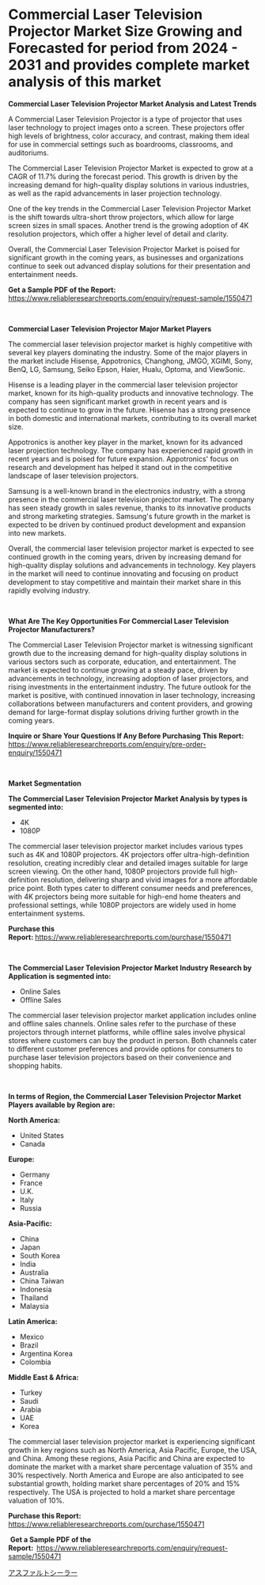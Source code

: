 <p><h1>Commercial Laser Television Projector Market Size Growing and Forecasted for period from 2024 - 2031 and provides complete market analysis of this market</h1></p><p><strong>Commercial Laser Television Projector Market Analysis and Latest Trends</strong></p>
<p><p>A Commercial Laser Television Projector is a type of projector that uses laser technology to project images onto a screen. These projectors offer high levels of brightness, color accuracy, and contrast, making them ideal for use in commercial settings such as boardrooms, classrooms, and auditoriums.</p><p>The Commercial Laser Television Projector Market is expected to grow at a CAGR of 11.7% during the forecast period. This growth is driven by the increasing demand for high-quality display solutions in various industries, as well as the rapid advancements in laser projection technology.</p><p>One of the key trends in the Commercial Laser Television Projector Market is the shift towards ultra-short throw projectors, which allow for large screen sizes in small spaces. Another trend is the growing adoption of 4K resolution projectors, which offer a higher level of detail and clarity.</p><p>Overall, the Commercial Laser Television Projector Market is poised for significant growth in the coming years, as businesses and organizations continue to seek out advanced display solutions for their presentation and entertainment needs.</p></p>
<p><strong>Get a Sample PDF of the Report:&nbsp;</strong> <a href="https://www.reliableresearchreports.com/enquiry/request-sample/1550471">https://www.reliableresearchreports.com/enquiry/request-sample/1550471</a></p>
<p>&nbsp;</p>
<p><strong>Commercial Laser Television Projector Major Market Players</strong></p>
<p><p>The commercial laser television projector market is highly competitive with several key players dominating the industry. Some of the major players in the market include Hisense, Appotronics, Changhong, JMGO, XGIMI, Sony, BenQ, LG, Samsung, Seiko Epson, Haier, Hualu, Optoma, and ViewSonic.</p><p>Hisense is a leading player in the commercial laser television projector market, known for its high-quality products and innovative technology. The company has seen significant market growth in recent years and is expected to continue to grow in the future. Hisense has a strong presence in both domestic and international markets, contributing to its overall market size.</p><p>Appotronics is another key player in the market, known for its advanced laser projection technology. The company has experienced rapid growth in recent years and is poised for future expansion. Appotronics' focus on research and development has helped it stand out in the competitive landscape of laser television projectors.</p><p>Samsung is a well-known brand in the electronics industry, with a strong presence in the commercial laser television projector market. The company has seen steady growth in sales revenue, thanks to its innovative products and strong marketing strategies. Samsung's future growth in the market is expected to be driven by continued product development and expansion into new markets.</p><p>Overall, the commercial laser television projector market is expected to see continued growth in the coming years, driven by increasing demand for high-quality display solutions and advancements in technology. Key players in the market will need to continue innovating and focusing on product development to stay competitive and maintain their market share in this rapidly evolving industry.</p></p>
<p>&nbsp;</p>
<p><strong>What Are The Key Opportunities For Commercial Laser Television Projector Manufacturers?</strong></p>
<p><p>The Commercial Laser Television Projector market is witnessing significant growth due to the increasing demand for high-quality display solutions in various sectors such as corporate, education, and entertainment. The market is expected to continue growing at a steady pace, driven by advancements in technology, increasing adoption of laser projectors, and rising investments in the entertainment industry. The future outlook for the market is positive, with continued innovation in laser technology, increasing collaborations between manufacturers and content providers, and growing demand for large-format display solutions driving further growth in the coming years.</p></p>
<p><strong>Inquire or Share Your Questions If Any Before Purchasing This Report:</strong> <a href="https://www.reliableresearchreports.com/enquiry/pre-order-enquiry/1550471">https://www.reliableresearchreports.com/enquiry/pre-order-enquiry/1550471</a></p>
<p>&nbsp;</p>
<p><strong>Market Segmentation</strong></p>
<p><strong>The Commercial Laser Television Projector Market Analysis by types is segmented into:</strong></p>
<p><ul><li>4K</li><li>1080P</li></ul></p>
<p><p>The commercial laser television projector market includes various types such as 4K and 1080P projectors. 4K projectors offer ultra-high-definition resolution, creating incredibly clear and detailed images suitable for large screen viewing. On the other hand, 1080P projectors provide full high-definition resolution, delivering sharp and vivid images for a more affordable price point. Both types cater to different consumer needs and preferences, with 4K projectors being more suitable for high-end home theaters and professional settings, while 1080P projectors are widely used in home entertainment systems.</p></p>
<p><strong>Purchase this Report:&nbsp;</strong><a href="https://www.reliableresearchreports.com/purchase/1550471">https://www.reliableresearchreports.com/purchase/1550471</a></p>
<p>&nbsp;</p>
<p><strong>The Commercial Laser Television Projector Market Industry Research by Application is segmented into:</strong></p>
<p><ul><li>Online Sales</li><li>Offline Sales</li></ul></p>
<p><p>The commercial laser television projector market application includes online and offline sales channels. Online sales refer to the purchase of these projectors through internet platforms, while offline sales involve physical stores where customers can buy the product in person. Both channels cater to different customer preferences and provide options for consumers to purchase laser television projectors based on their convenience and shopping habits.</p></p>
<p>&nbsp;</p>
<p><strong>In terms of Region, the Commercial Laser Television Projector Market Players available by Region are:</strong></p>
<p>
    <p> <strong> North America: </strong>
        <ul>
            <li>United States</li>
            <li>Canada</li>
        </ul>
        </p> 
    <p> <strong> Europe: </strong>
        <ul>
            <li>Germany</li>
            <li>France</li>
            <li>U.K.</li>
            <li>Italy</li>
            <li>Russia</li>
        </ul>
        </p> 
    <p> <strong> Asia-Pacific: </strong>
        <ul>
            <li>China</li>
            <li>Japan</li>
            <li>South Korea</li>
            <li>India</li>
            <li>Australia</li>
            <li>China Taiwan</li>
            <li>Indonesia</li>
            <li>Thailand</li>
            <li>Malaysia</li>
        </ul>
        </p> 
    <p> <strong> Latin America: </strong>
        <ul>
            <li>Mexico</li>
            <li>Brazil</li>
            <li>Argentina Korea</li>
            <li>Colombia</li>
        </ul>
        </p> 
    <p> <strong> Middle East & Africa: </strong>
        <ul>
            <li>Turkey</li>
            <li>Saudi</li>
            <li>Arabia</li>
            <li>UAE</li>
            <li>Korea</li>
        </ul>
    </p>
    </p>
<p><p>The commercial laser television projector market is experiencing significant growth in key regions such as North America, Asia Pacific, Europe, the USA, and China. Among these regions, Asia Pacific and China are expected to dominate the market with a market share percentage valuation of 35% and 30% respectively. North America and Europe are also anticipated to see substantial growth, holding market share percentages of 20% and 15% respectively. The USA is projected to hold a market share percentage valuation of 10%.</p></p>
<p><strong>Purchase this Report: </strong><a href="https://www.reliableresearchreports.com/purchase/1550471">https://www.reliableresearchreports.com/purchase/1550471</a></p>
<p>&nbsp;<strong>Get a Sample PDF of the Report:&nbsp;&nbsp;</strong><a href="https://www.reliableresearchreports.com/enquiry/request-sample/1550471">https://www.reliableresearchreports.com/enquiry/request-sample/1550471</a></p>
<p><strong></strong></p>
<p><p><a href="https://github.com/lababdou/Market-Research-Report-List-3/blob/main/62712747058.md">アスファルトシーラー</a></p></p>